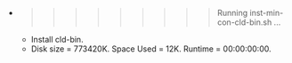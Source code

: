 * >>>>>>>>> Running inst-min-con-cld-bin.sh ...
  * Install cld-bin.
  * Disk size = 773420K. Space Used = 12K. Runtime = 00:00:00:00.
